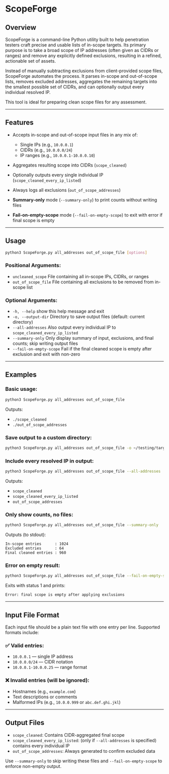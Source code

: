 # ScopeForge

## Overview

ScopeForge is a command-line Python utility built to help penetration testers craft precise and usable lists of in-scope targets. Its primary purpose is to take a broad scope of IP addresses (often given as CIDRs or ranges) and remove any explicitly defined exclusions, resulting in a refined, actionable set of assets.

Instead of manually subtracting exclusions from client-provided scope files, ScopeForge automates the process. It parses in-scope and out-of-scope lists, removes excluded addresses, aggregates the remaining targets into the smallest possible set of CIDRs, and can optionally output every individual resolved IP.

This tool is ideal for preparing clean scope files for any assessment.

---

## Features

* Accepts in-scope and out-of-scope input files in any mix of:

  * Single IPs (e.g., `10.0.0.1`)
  * CIDRs (e.g., `10.0.0.0/24`)
  * IP ranges (e.g., `10.0.0.1-10.0.0.10`)
* Aggregates resulting scope into CIDRs (`scope_cleaned`)
* Optionally outputs every single individual IP (`scope_cleaned_every_ip_listed`)
* Always logs all exclusions (`out_of_scope_addresses`)
* **Summary-only** mode (`--summary-only`) to print counts without writing files
* **Fail-on-empty-scope** mode (`--fail-on-empty-scope`) to exit with error if final scope is empty

---

## Usage

```bash
python3 ScopeForge.py all_addresses out_of_scope_file [options]
```

### Positional Arguments:

* `uncleaned_scope`         File containing all in-scope IPs, CIDRs, or ranges
* `out_of_scope_file`        File containing all exclusions to be removed from in-scope list

### Optional Arguments:

* `-h, --help`            show this help message and exit
* `-o, --output-dir`      Directory to save output files (default: current directory)
* `--all-addresses`       Also output every individual IP to `scope_cleaned_every_ip_listed`
* `--summary-only`        Only display summary of input, exclusions, and final counts; skip writing output files
* `--fail-on-empty-scope` Fail if the final cleaned scope is empty after exclusion and exit with non-zero

---

## Examples

### Basic usage:

```bash
python3 ScopeForge.py all_addresses out_of_scope_file
```

Outputs:

* `./scope_cleaned`
* `./out_of_scope_addresses`

### Save output to a custom directory:

```bash
python3 ScopeForge.py all_addresses out_of_scope_file -o ~/testing/targets/scope_cleaned
```

### Include every resolved IP in output:

```bash
python3 ScopeForge.py all_addresses out_of_scope_file --all-addresses
```

Outputs:

* `scope_cleaned`
* `scope_cleaned_every_ip_listed`
* `out_of_scope_addresses`

### Only show counts, no files:

```bash
python3 ScopeForge.py all_addresses out_of_scope_file --summary-only
```

Outputs (to stdout):

```
In-scope entries      : 1024
Excluded entries      : 64
Final cleaned entries : 960
```

### Error on empty result:

```bash
python3 ScopeForge.py all_addresses out_of_scope_file --fail-on-empty-scope
```

Exits with status 1 and prints:

```
Error: final scope is empty after applying exclusions
```

---

## Input File Format

Each input file should be a plain text file with one entry per line. Supported formats include:

### ✅ Valid entries:

* `10.0.0.1` — single IP address
* `10.0.0.0/24` — CIDR notation
* `10.0.0.1-10.0.0.25` — range format

### ❌ Invalid entries (will be ignored):

* Hostnames (e.g., `example.com`)
* Text descriptions or comments
* Malformed IPs (e.g., `10.0.0.999` or `abc.def.ghi.jkl`)

---

## Output Files

* `scope_cleaned`: Contains CIDR-aggregated final scope
* `scope_cleaned_every_ip_listed`: (only if `--all-addresses` is specified) contains every individual IP
* `out_of_scope_addresses`: Always generated to confirm excluded data

Use `--summary-only` to skip writing these files and `--fail-on-empty-scope` to enforce non-empty output.

